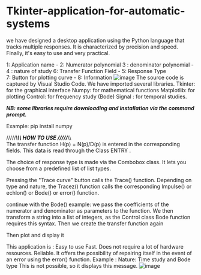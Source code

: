 # Tkinter-application-for-automatic-systems
we have designed a desktop application using the Python language that tracks multiple responses. 
It is characterized by precision and speed. Finally, it's easy to use and very practical.

1: Application name - 2: Numerator polynomial
3 : denominator polynomial - 4 : nature of study
6: Transfer Function Field - 5: Response Type           
7: Button for plotting curve - 8: Information
![image](https://github.com/younes-medhioub/Tkinter-application-for-automatic-systems/assets/130268149/600cbe51-03ee-4369-8f98-0005359c7779)
The source code is captured by Visual Studio Code.
We have imported several libraries.
Tkinter: for the graphical interface
Numpy: for mathematical functions 
Matplotlib: for plotting
Control: for frequency study (Bode)
Signal : for temporal studies.

***********NB: some libraries require downloading and installation via the command prompt.***********

Example: pip install numpy


 /////***********\\\\\ HOW TO USE  /////***********\\\\\
 The transfer function H(p) = N(p)/D(p) is entered in the corresponding fields. This data is read through the Class ENTRY .

The choice of response type is made via the Combobox class. It lets you choose from a predefined list of list types.

Pressing the "Trace curve" button calls the Trace() function. Depending on type and nature, the Tracez() function calls the corresponding Impulse() or echlon() or Bode() or error() function.

continue with the Bode() example:
we pass the coefficients of the numerator and denominator as parameters to the function.
We then transform a string into a list of integers, as the Control class Bode function requires this syntax.
Then we create the transfer function again 

Then plot and display it

This application is :
Easy to use 
Fast.
Does not require a lot of hardware resources.
Reliable.
It offers the possibility of repairing itself in the event of an error using the error() function.
Example : 
Nature: Time study and Bode type
This is not possible, so it displays this message.
![image](https://github.com/younes-medhioub/Tkinter-application-for-automatic-systems/assets/130268149/10ebfe60-6c01-46d4-a14c-cbe6d3819851)
